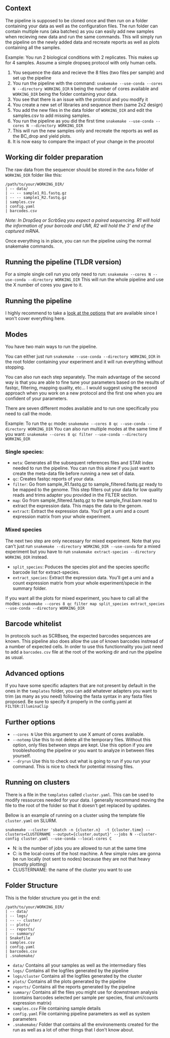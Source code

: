 Context
-----------------------
The pipeline is supposed to be cloned once and then run on a folder containing your data as well as the configuration files. The run folder can contain multiple runs (aka batches) as you can easily add new samples when recieving new data and run the same commands. This will simply run the pipeline on the newly added data and recreate reports as well as plots containing all the samples.

Example: You run 2 biological conditions with 2 replicates. This makes up for 4 samples. Assume a simple dropseq protocol with only human cells.
1. You sequence the data and recieve the 8 files (two files per sample) and set up the pipeline
2. You run the pipeline with the command: `snakemake --use-conda --cores N --directory WORKING_DIR` `N` being the number of cores available and `WORKING_DIR` being the folder containing your data.
3. You see that there is an issue with the protocol and you modify it
4. You create a new set of libraries and sequence them (same 2x2 design)
5. You add the new files in the data folder of `WORKING_DIR` and edit the samples.csv to add missing samples.
6. You run the pipeline as you did the first time `snakemake --use-conda --cores N --directory WORKING_DIR`
7. This will run the new samples only and recreate the reports as well as the BC_drop and yield plots.
8. It is now easy to compare the impact of your change in the procotol

Working dir folder preparation
----------------
The raw data from the sequencer should be stored in the `data` folder of `WORKING_DIR` folder like this:
```
/path/to/your/WORKING_DIR/
| -- data/
| -- -- sample1_R1.fastq.gz
| -- -- sample1_R2.fastq.gz
| samples.csv
| config.yaml
| barcodes.csv
```
*Note: In DropSeq or ScrbSeq you expect a paired sequencing. R1 will hold the information of your barcode and UMI, R2 will hold the 3' end of the captured mRNA.*


Once everything is in place, you can run the pipeline using the normal snakemake commands.

Running the pipeline (TLDR version)
----------------------------

For a simple single cell run you only need to run: `snakemake --cores N --use-conda --directory WORKING_DIR`
This will run the whole pipeline and use the X number of cores you gave to it.


Running the pipeline
---------------------------------

I highly recommend to take a [look at the options](http://snakemake.readthedocs.io/en/latest/) that are available since I won't cover everything here.


Modes
------------------------------
You have two main ways to run the pipeline.

You can either just run `snakemake --use-conda --directory WORKING_DIR` in the root folder containing your experiment and it will run everything without stopping.

You can also run each step separately. The main advantage of the second way is that you are able to fine tune your parameters based on the results of fastqc, filtering, mapping quality, etc...
I would suggest using the second approach when you work on a new protocol and the first one when you are confident of your parameters.

There are seven different modes available and to run one specifically you need to call the mode.

Example: To run the `qc` mode: `snakemake --cores 8 qc --use-conda --directory WORKING_DIR`
You can also run multiple modes at the same time if you want: `snakemake --cores 8 qc filter --use-conda --directory WORKING_DIR`

### Single species:
* `meta`: Generates all the subsequent references files and STAR index needed to run the pipeline. You can run this alone if you just want to create the meta-data file before running a new set of data.
* `qc`: Creates fastqc reports of your data.    
* `filter`: Go from sample_R1.fastq.gz to sample_filtered.fastq.gz ready to be mapped to the genome.  This step filters out your data for low quality reads and trims adapter you provided in the FILTER section.
* `map`: Go from sample_filtered.fastq.gz to the sample_final.bam read to extract the expression data. This maps the data to the genom.
* `extract`: Extract the expression data. You'll get a umi and a count expression matrix from your whole experiment.

### Mixed species
The next two step are only necessary for mixed experiment. Note that you can't just run `snakemake --directory WORKING_DIR --use-conda` for a mixed experiment but you have to run `snakemake extract-species --directory WORKING_DIR` instead.
* `split_species`: Poduces the species plot and the species specific barcode list for extract-species.
* `extract_species`: Extract the expression data. You'll get a umi and a count expression matrix from your whole experiment/specie in the summary folder.

If you want all the plots for mixed experiment, you have to call all the modes:  `snakemake --cores 8 qc filter map split_species extract_species --use-conda --directory WORKING_DIR`

Barcode whitelist
---------------------
In protocols such as SCRBseq, the expected barcodes sequences are known. This pipeline also does allow the use of known barcodes instread of a number of expected cells.
In order to use this functionnality you just need to add a `barcodes.csv` file at the root of the working dir and run the pipeline as usual.

Advanced options
-------------------
If you have some specific adapters that are not present by default in the ones in the `templates` folder, you can add whatever adapters you want to trim (as many as you need) following the fasta syntax in any fasta files proposed. Be sure to specify it properly in the config.yaml at `FILTER:IlluminaClip`

Further options
---------------------
* `--cores N` Use this argument to use X amunt of cores available.
* `--notemp` Use this to not delete all the temporary files. Without this option, only files between steps are kept. Use this option if you are troobleshooting the pipeline or you want to analyze in between files yourself.
* `--dryrun` Use this to check out what is going to run if you run your command. This is nice to check for potential missing files.


Running on clusters
----------------------------------
There is a file in the `templates` called `cluster.yaml`. This can be used to modify ressources needed for your data. I generally recommand moving the file to the root of the folder so that it doesn't get replaced by updates.

Bellow is an example of running on a cluster using the template file `cluster.yaml` on SLURM.

```
snakemake --cluster 'sbatch -n {cluster.n}  -t {cluster.time} --clusters=CLUSTERNAME --output={cluster.output}' --jobs N --cluster-config cluster.yaml --use-conda --local-cores C
```

* N: is the number of jobs you are allowed to run at the same time
* C: is the local-cores of the host machine. A few simple rules are gonna be run locally (not sent to nodes) because they are not that heavy (mostly plotting)
* CLUSTERNAME: the name of the cluster you want to use


Folder Structure
-----------------------
This is the folder structure you get in the end:
```
/path/to/your/WORKING_DIR/
| -- data/
| -- logs/
| -- -- cluster/
| -- plots/
| -- reports/
| -- summary/
| Snakefile
| samples.csv
| config.yaml
| barcodes.csv
| .snakemake/
```

* `data/` Contains all your samples as well as the intermediary files
* `logs/` Contains all the logfiles generated by the pipeline
* `logs/cluster` Contains all the logfiles generated by the cluster
* `plots/` Contains all the plots generated by the pipeline
* `reports/` Contains all the reports generated by the pipeline
* `summary/` Contains all the files you might use for downstream analysis (contains barcodes selected per sample per species, final umi/counts expression matrix)
* `samples.csv` File containing sample details
* `config.yaml` File containing pipeline parameters as well as system parameters
* `.snakemake/` Folder that contains all the environements created for the run as well as a lot of other things that I don't know about.
